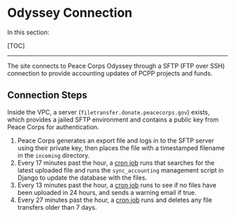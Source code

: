 <h1>Odyssey Connection</h1>

In this section:

[TOC]

<hr>

The site connects to Peace Corps Odyssey through a SFTP (FTP over SSH) connection to provide accounting updates of PCPP projects and funds.

## Connection Steps
Inside the VPC, a server (`filetransfer.donate.peacecorps.gov`) exists, which provides a jailed SFTP environment and contains a public key from Peace Corps for authentication.

1. Peace Corps generates an export file and logs in to the SFTP server using their private key, then places the file with a timestamped filename in the `incoming` directory.
2. Every 17 minutes past the hour, a [cron job](https://github.com/18F/peace-corps-infrastructure/blob/master/packer/files/filetransfer/sync_accounting) runs that searches for the latest uploaded file and runs the `sync_accounting` management script in Django to update the database with the files.
3. Every 13 minutes past the hour, a [cron job](https://github.com/18F/peace-corps-infrastructure/blob/master/packer/files/filetransfer/check_incoming_status.sh) runs to see if no files have been uploaded in 24 hours, and sends a warning email if true.
4. Every 27 minutes past the hour, a [cron job](https://github.com/18F/peace-corps-infrastructure/blob/master/packer/files/filetransfer/delete_old_file_transfers) runs and deletes any file transfers older than 7 days.
